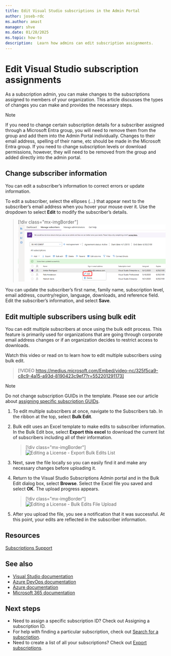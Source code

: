 ```yaml
---
title: Edit Visual Studio subscriptions in the Admin Portal
author: joseb-rdc
ms.author: amast
manager: shve
ms.date: 01/28/2025
ms.topic: how-to
description:  Learn how admins can edit subscription assignments.
---
```


# Edit Visual Studio subscription assignments

As a subscription admin, you can make changes to the subscriptions assigned to members of your organization. This article discusses the types of changes you can make and provides the necessary steps.

   > [!NOTE]
   > If you need to change certain subscription details for a subscriber assigned through a Microsoft Entra group, you will need to remove them from the group and add them into the Admin Portal individually. Changes to their email address, spelling of their name, etc should be made in the Microsoft Entra group. If you need to change subscription levels or download permissions, however, they will need to be removed from the group and added directly into the admin portal. 

## Change subscriber information

You can edit a subscriber’s information to correct errors or update information.

To edit a subscriber, select the ellipses (…) that appear next to the subscriber’s email address when you hover your mouse over it. Use the dropdown to select **Edit** to modify the subscriber’s details. 
> [!div class="mx-imgBorder"]
> ![Select subscriber to edit](_img/edit-license/select-subscriber.png "Screenshot of fly-out menu. Click the ellipses and choose Edit.")

You can update the subscriber’s first name, family name, subscription level, email address, country/region, language, downloads, and reference field. Edit the subscriber’s information, and select **Save**.

## Edit multiple subscribers using bulk edit

You can edit multiple subscribers at once using the bulk edit process. This feature is primarily used for organizations that are going through corporate email address changes or if an organization decides to restrict access to downloads.

Watch this video or read on to learn how to edit multiple subscribers using bulk edit. 

> [!VIDEO https://medius.microsoft.com/Embed/video-nc/325f5ca9-c8c9-4a15-a93d-8190423c9ef7?r=552201291173]

> [!NOTE]
> Do not change subscription GUIDs in the template. Please see our article about [assigning specific subscription GUIDs](assign-guid.md).

1. To edit multiple subscribers at once, navigate to the Subscribers tab. In the ribbon at the top, select **Bulk Edit**.

2. Bulk edit uses an Excel template to make edits to subscriber information. In the Bulk Edit box, select **Export this excel** to download the current list of subscribers including all of their information.
   > [!div class="mx-imgBorder"]
   > ![Editing a License - Export Bulk Edits List](_img/edit-license/edit-license-bulk-edit-export.png "Screenshot of the Edit multiple subscribers dialog. The Export this excel link is highlighted.")

3. Next, save the file locally so you can easily find it and make any necessary changes before uploading it. 

4. Return to the Visual Studio Subscriptions Admin portal and in the Bulk Edit dialog box, select **Browse**. Select the Excel file you saved and select **OK**. The upload progress appears.
   > [!div class="mx-imgBorder"]
   > ![Editing a License - Bulk Edits File Upload](_img/edit-license/edit-license-bulk-file-upload1.png "Screenshot of the Edit multiple subscribers dialog. The name of the completed template is highlighted.")

5. After you upload the file, you see a notification that it was successful. At this point, your edits are reflected in the subscriber information.

## Resources

[Subscriptions Support](https://aka.ms/vsadminhelp)

## See also

+ [Visual Studio documentation](/visualstudio/)
+ [Azure DevOps documentation](/azure/devops/)
+ [Azure documentation](/azure/)
+ [Microsoft 365 documentation](/microsoft-365/)

## Next steps

+ Need to assign a specific subscription ID? Check out Assigning a subscription ID. 
+ For help with finding a particular subscription, check out [Search for a subscription](search-license.md).
+ Need to create a list of all your subscriptions? Check out [Export subscriptions](exporting-subscriptions.md).
